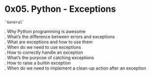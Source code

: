 # 0x05. Python - Exceptions  
	`General`  
. Why Python programming is awesome  
. What’s the difference between errors and exceptions  
. What are exceptions and how to use them  
. When do we need to use exceptions  
. How to correctly handle an exception  
. What’s the purpose of catching exceptions  
. How to raise a builtin exception  
. When do we need to implement a clean-up action after an exception  
